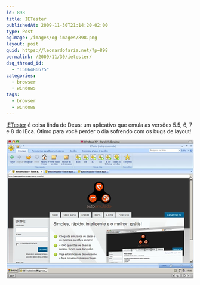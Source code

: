 ```yaml
---
id: 898
title: IETester
publishedAt: 2009-11-30T21:14:20-02:00
type: Post
ogImage: /images/og-images/898.png
layout: post
guid: https://leonardofaria.net/?p=898
permalink: /2009/11/30/ietester/
dsq_thread_id:
  - "1506486675"
categories:
  - browser
  - windows
tags:
  - browser
  - windows
---
```

[IETester](http://my-debugbar.com/wiki/IETester/HomePage) é coisa linda de Deus: um aplicativo que emula as versões 5.5, 6, 7 e 8 do IEca. Ótimo para você perder o dia sofrendo com os bugs de layout!

<center>
  <a href="http://my-debugbar.com/wiki/IETester/HomePage"><img src="/wp-content/uploads/2009/11/ietester.jpg" alt="ietester" title="ietester" /></a>
</center>
